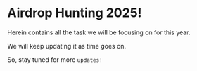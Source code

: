 # Airdrop Hunting 2025!

Herein contains all the task we will be focusing on for this year.

We will keep updating it as time goes on.

So, stay tuned for more `updates!`

